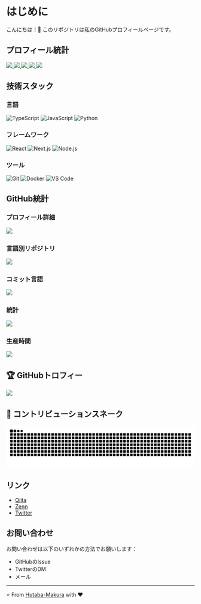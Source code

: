 # はじめに

こんにちは！👋
このリポジトリは私のGitHubプロフィールページです。

## プロフィール統計

<p align="left">
  <a href="https://github.com/Hutaba-Makura">
    <img height="20" src="https://komarev.com/ghpvc/?username=Hutaba-Maukura" />
  </a>
  <a href="https://github.com/Hutaba-Makura">
    <img height="20" src="https://img.shields.io/github/followers/Hutaba-Makura?label=follow&logo=github&style=flat" />
  </a>
  <a href="http://qiita.com/Hutaba-Makura">
    <img height="20" src="https://qiita-badge.apiapi.app/s/Hutaba-Makura/posts.svg" />
  </a>
  <a href="http://qiita.com/Hutaba-Makura">
    <img height="20" src="https://qiita-badge.apiapi.app/s/Hutaba-Makura/contributions.svg" />
  </a>
  <a href="https://zenn.dev/Hutaba-Makura">
    <img height="20" src="https://badgen.org/img/zenn/Hutaba-Makura/articles?style=plastic" />
  </a>
</p>

## 技術スタック

### 言語
![TypeScript](https://img.shields.io/badge/-TypeScript-007ACC?style=flat-square&logo=typescript&logoColor=white)
![JavaScript](https://img.shields.io/badge/-JavaScript-F7DF1E?style=flat-square&logo=javascript&logoColor=black)
![Python](https://img.shields.io/badge/-Python-3776AB?style=flat-square&logo=python&logoColor=white)

### フレームワーク
![React](https://img.shields.io/badge/-React-61DAFB?style=flat-square&logo=react&logoColor=black)
![Next.js](https://img.shields.io/badge/-Next.js-000000?style=flat-square&logo=next.js&logoColor=white)
![Node.js](https://img.shields.io/badge/-Node.js-339933?style=flat-square&logo=node.js&logoColor=white)

### ツール
![Git](https://img.shields.io/badge/-Git-F05032?style=flat-square&logo=git&logoColor=white)
![Docker](https://img.shields.io/badge/-Docker-2496ED?style=flat-square&logo=docker&logoColor=white)
![VS Code](https://img.shields.io/badge/-VS%20Code-007ACC?style=flat-square&logo=visual-studio-code&logoColor=white)

## GitHub統計

### プロフィール詳細
![](http://github-profile-summary-cards.vercel.app/api/cards/profile-details?username=Hutaba-Makura&theme=gruvbox)

### 言語別リポジトリ
![](http://github-profile-summary-cards.vercel.app/api/cards/repos-per-language?username=Hutaba-Makura&theme=gruvbox)

### コミット言語
![](http://github-profile-summary-cards.vercel.app/api/cards/most-commit-language?username=Hutaba-Makura&theme=gruvbox)

### 統計
![](http://github-profile-summary-cards.vercel.app/api/cards/stats?username=Hutaba-Makura&theme=gruvbox)

### 生産時間
![](http://github-profile-summary-cards.vercel.app/api/cards/productive-time?username=Hutaba-Makura&theme=gruvbox)

## 🏆 GitHubトロフィー
![](https://github-profile-trophy.vercel.app/?username=Hutaba-Makura&theme=gruvbox&no-frame=true&no-bg=false&margin-w=4&column=7&rank=SECRET,SSS,SS,S,AAA,AA,A,B,C&title=Commit,Commits)

## 🐍 コントリビューションスネーク
![](https://raw.githubusercontent.com/Hutaba-Makura/Hutaba-Makura/output/github-contribution-grid-snake.svg)

## リンク

- [Qiita](http://qiita.com/Hutaba-Makura)
- [Zenn](https://zenn.dev/Hutaba-Makura)
- [Twitter](https://twitter.com/Hutaba-Makura)

## お問い合わせ

お問い合わせは以下のいずれかの方法でお願いします：
- GitHubのIssue
- TwitterのDM
- メール

---

⭐️ From [Hutaba-Makura](https://github.com/Hutaba-Makura) with ❤️
